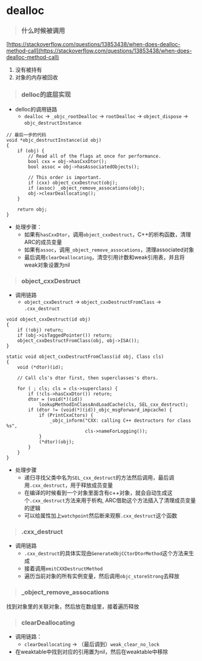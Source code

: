 # dealloc

> ### 什么时候被调用

[https://stackoverflow.com/questions/13853438/when-does-dealloc-method-call](https://stackoverflow.com/questions/13853438/when-does-dealloc-method-call)

1. 没有被持有
2. 对象的内存被回收

> ### delloc的底层实现

* delloc的调用链路
  * `dealloc` -&gt; `_objc_rootDealloc` -&gt; `rootDealloc` -&gt; `object_dispose` -&gt; `objc_destructInstance`

```text
// 最后一步的代码
void *objc_destructInstance(id obj) 
{
    if (obj) {
        // Read all of the flags at once for performance.
        bool cxx = obj->hasCxxDtor();
        bool assoc = obj->hasAssociatedObjects();

        // This order is important.
        if (cxx) object_cxxDestruct(obj);
        if (assoc) _object_remove_assocations(obj);
        obj->clearDeallocating();
    }

    return obj;
}
```

* 处理步骤：
  * 如果有`hasCxxDtor`，调用`object_cxxDestruct`，C++的析构函数，清理ARC的成员变量
  * 如果有`assoc`，调用`_object_remove_assocations`，清理associated对象
  * 最后调用`clearDeallocating`，清空引用计数和weak引用表，并且将weak对象设置为nil

> ### object\_cxxDestruct

* 调用链路
  * `object_cxxDestruct` -&gt; `object_cxxDestructFromClass` -&gt; `.cxx_destruct`

```text
void object_cxxDestruct(id obj)
{
    if (!obj) return;
    if (obj->isTaggedPointer()) return;
    object_cxxDestructFromClass(obj, obj->ISA());
}

static void object_cxxDestructFromClass(id obj, Class cls)
{
    void (*dtor)(id);

    // Call cls's dtor first, then superclasses's dtors.

    for ( ; cls; cls = cls->superclass) {
        if (!cls->hasCxxDtor()) return; 
        dtor = (void(*)(id))
            lookupMethodInClassAndLoadCache(cls, SEL_cxx_destruct);
        if (dtor != (void(*)(id))_objc_msgForward_impcache) {
            if (PrintCxxCtors) {
                _objc_inform("CXX: calling C++ destructors for class %s", 
                             cls->nameForLogging());
            }
            (*dtor)(obj);
        }
    }
}
```

* 处理步骤
  * 递归寻找父类中名为`SEL_cxx_destruct`的方法然后调用，最后调用`.cxx_destruct`，用于释放成员变量
  * 在编译的时候看到一个对象里面含有c++对象，就会自动生成这个`.cxx_destruct`方法来用于析构, ARC借助这个方法插入了清理成员变量的逻辑
  * 可以给属性加上`watchpoint`然后断来观察`.cxx_destruct`这个函数

> ### .cxx\_destruct

* 调用链路
  * `.cxx_destruct`的具体实现由`GenerateObjCCtorDtorMethod`这个方法来生成
  * 接着调用`emitCXXDestructMethod`
  * 遍历当前对象的所有实例变量，然后调用`objc_storeStrong`去释放

> ### \_object\_remove\_assocations

找到对象里的关联对象，然后放在数组里，接着遍历释放

> ### clearDeallocating

* 调用链路：
  * `clearDeallocating` -&gt; （最后调到）`weak_clear_no_lock`
* 在weaktable中找到对应的引用置为nil，然后在weaktable中移除



